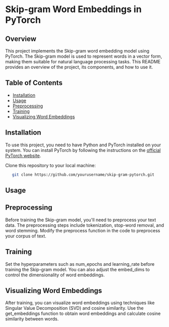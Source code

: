 # Skip-gram Word Embeddings in PyTorch

## Overview

This project implements the Skip-gram word embedding model using PyTorch. The Skip-gram model is used to represent words in a vector form, making them suitable for natural language processing tasks. This README provides an overview of the project, its components, and how to use it.

## Table of Contents

- [Installation](#installation)
- [Usage](#usage)
- [Preprocessing](#preprocessing)
- [Training](#training)
- [Visualizing Word Embeddings](#visualizing-word-embeddings)


## Installation

To use this project, you need to have Python and PyTorch installed on your system. You can install PyTorch by following the instructions on the [official PyTorch website](https://pytorch.org/).

Clone this repository to your local machine:

``` bash
   git clone https://github.com/yourusername/skip-gram-pytorch.git
```

## Usage

## Preprocessing

Before training the Skip-gram model, you'll need to preprocess your text data. The preprocessing steps include tokenization, stop-word removal, and word stemming. Modify the preprocess function in the code to preprocess your corpus of text.

## Training
Set the hyperparameters such as num_epochs and learning_rate before training the Skip-gram model. You can also adjust the embed_dims to control the dimensionality of word embeddings.

## Visualizing Word Embeddings
After training, you can visualize word embeddings using techniques like Singular Value Decomposition (SVD) and cosine similarity. Use the get_embeddings function to obtain word embeddings and calculate cosine similarity between words.
